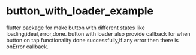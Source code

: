 # button_with_loader_example

flutter package for make button with different states like loading,ideal,error,done. button with loader also provide callback for when button on tap functionality done successfully,if any error then there is onError callback.
